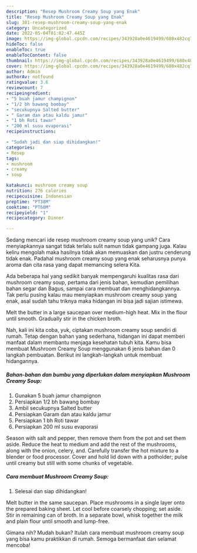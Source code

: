 ```yaml
---
description: "Resep Mushroom Creamy Soup yang Enak"
title: "Resep Mushroom Creamy Soup yang Enak"
slug: 381-resep-mushroom-creamy-soup-yang-enak
category: Uncategorized
date: 2022-05-04T01:02:47.445Z
image: https://img-global.cpcdn.com/recipes/343928a0e4619499/680x482cq70/mushroom-creamy-soup-foto-resep-utama.jpg
hideToc: false
enableToc: true
enableTocContent: false
thumbnail: https://img-global.cpcdn.com/recipes/343928a0e4619499/680x482cq70/mushroom-creamy-soup-foto-resep-utama.jpg
cover: https://img-global.cpcdn.com/recipes/343928a0e4619499/680x482cq70/mushroom-creamy-soup-foto-resep-utama.jpg
author: Admin
authorAv: notfound
ratingvalue: 3.6
reviewcount: 7
recipeingredient:
- "5 buah jamur champignon"
- "1/2 bh bawang bombay"
- "secukupnya Salted butter"
- " Garam dan atau kaldu jamur"
- "1 bh Roti tawar"
- "200 ml susu evaporasi"
recipeinstructions:

- "Sudah jadi dan siap dihidangkan!"
categories:
- Resep
tags:
- mushroom
- creamy
- soup

katakunci: mushroom creamy soup 
nutrition: 276 calories
recipecuisine: Indonesian
preptime: "PT38M"
cooktime: "PT60M"
recipeyield: "1"
recipecategory: Dinner

---
```





Sedang mencari ide resep mushroom creamy soup yang unik? Cara menyiapkannya sangat tidak terlalu sulit namun tidak gampang juga. Kalau keliru mengolah maka hasilnya tidak akan memuaskan dan justru cenderung tidak enak. Padahal mushroom creamy soup yang enak seharusnya punya aroma dan cita rasa yang dapat memancing selera Kita.





Ada beberapa hal yang sedikit banyak mempengaruhi kualitas rasa dari mushroom creamy soup, pertama dari jenis bahan, kemudian pemilihan bahan segar dan Bagus, sampai cara membuat dan menghidangkannya. Tak perlu pusing kalau mau menyiapkan mushroom creamy soup yang enak,      asal sudah tahu triknya maka hidangan ini bisa jadi sajian istimewa.














Melt the butter in a large saucepan over medium-high heat. Mix in the flour until smooth. Gradually stir in the chicken broth.






Nah, kali ini kita coba, yuk, ciptakan mushroom creamy soup sendiri di rumah. Tetap dengan bahan yang sederhana, hidangan ini dapat memberi manfaat dalam membantu menjaga kesehatan tubuh kita. Kamu bisa membuat Mushroom Creamy Soup menggunakan 6 jenis bahan dan 0 langkah pembuatan. Berikut ini langkah-langkah untuk membuat hidangannya.

<!--inarticleads1-->

##### Bahan-bahan dan bumbu yang diperlukan dalam menyiapkan Mushroom Creamy Soup:

1. Gunakan 5 buah jamur champignon
1. Persiapkan 1/2 bh bawang bombay
1. Ambil secukupnya Salted butter
1. Persiapkan  Garam dan atau kaldu jamur
1. Persiapkan 1 bh Roti tawar
1. Persiapkan 200 ml susu evaporasi


Season with salt and pepper, then remove them from the pot and set them aside. Reduce the heat to medium and add the rest of the mushrooms, along with the onion, celery, and. Carefully transfer the hot mixture to a blender or food processor. Cover and hold lid down with a potholder; pulse until creamy but still with some chunks of vegetable. 

<!--inarticleads2-->

##### Cara membuat Mushroom Creamy Soup:


1. Selesai dan siap dihidangkan!

Melt butter in the same saucepan. Place mushrooms in a single layer onto the prepared baking sheet. Let cool before coarsely chopping; set aside. Stir in remaining can of broth. In a separate bowl, whisk together the milk and plain flour until smooth and lump-free. 

Gimana nih? Mudah bukan? Itulah cara membuat mushroom creamy soup yang bisa kamu praktikkan di rumah. Semoga bermanfaat dan selamat mencoba!
